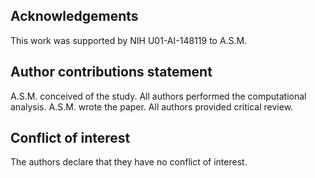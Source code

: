 ## Acknowledgements

This work was supported by NIH U01-AI-148119 to A.S.M.

## Author contributions statement

A.S.M. conceived of the study. All authors performed the computational analysis. A.S.M. wrote the paper. All authors provided critical review.

## Conflict of interest

The authors declare that they have no conflict of interest.
